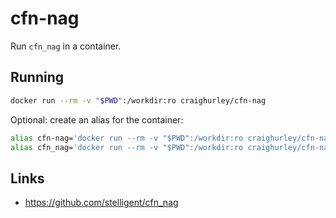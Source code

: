 # cfn-nag

Run `cfn_nag` in a container.

## Running

```sh
docker run --rm -v "$PWD":/workdir:ro craighurley/cfn-nag
```

Optional: create an alias for the container:

```sh
alias cfn-nag='docker run --rm -v "$PWD":/workdir:ro craighurley/cfn-nag'
alias cfn_nag='docker run --rm -v "$PWD":/workdir:ro craighurley/cfn-nag'
```

## Links

- <https://github.com/stelligent/cfn_nag>
